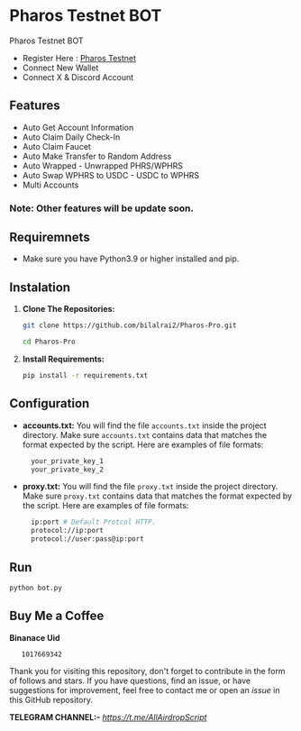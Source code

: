 # Pharos Testnet BOT
Pharos Testnet BOT

- Register Here : [Pharos Testnet](https://testnet.pharosnetwork.xyz/experience?inviteCode=69or9SJf5QvgSvaY)
- Connect New Wallet
- Connect X & Discord Account

## Features

  - Auto Get Account Information
  - Auto Claim Daily Check-In
  - Auto Claim Faucet
  - Auto Make Transfer to Random Address
  - Auto Wrapped - Unwrapped PHRS/WPHRS
  - Auto Swap WPHRS to USDC - USDC to WPHRS
  - Multi Accounts

### Note: Other features will be update soon.

## Requiremnets

- Make sure you have Python3.9 or higher installed and pip.

## Instalation

1. **Clone The Repositories:**
   ```bash
   git clone https://github.com/bilalrai2/Pharos-Pro.git
   ```
   ```bash
   cd Pharos-Pro
   ```

2. **Install Requirements:**
   ```bash
   pip install -r requirements.txt 
   ```

## Configuration

- **accounts.txt:** You will find the file `accounts.txt` inside the project directory. Make sure `accounts.txt` contains data that matches the format expected by the script. Here are examples of file formats:
  ```bash
    your_private_key_1
    your_private_key_2
  ```

- **proxy.txt:** You will find the file `proxy.txt` inside the project directory. Make sure `proxy.txt` contains data that matches the format expected by the script. Here are examples of file formats:
  ```bash
    ip:port # Default Protcol HTTP.
    protocol://ip:port
    protocol://user:pass@ip:port
  ```

## Run

```bash
python bot.py 
```

## Buy Me a Coffee

**Binanace Uid** 
```bash
   1017669342
   ```

Thank you for visiting this repository, don't forget to contribute in the form of follows and stars.
If you have questions, find an issue, or have suggestions for improvement, feel free to contact me or open an *issue* in this GitHub repository.

**TELEGRAM CHANNEL:-**
_https://t.me/AllAirdropScript_
